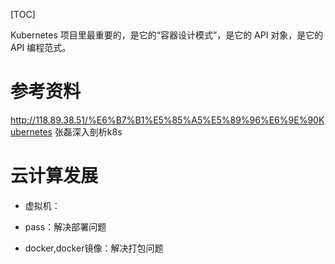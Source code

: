 [TOC]

Kubernetes 项目里最重要的，是它的“容器设计模式”，是它的 API 对象，是它的 API 编程范式。



# 参考资料
http://118.89.38.51/%E6%B7%B1%E5%85%A5%E5%89%96%E6%9E%90Kubernetes  张磊深入剖析k8s

# 云计算发展
- 虚拟机：

- pass：解决部署问题

- docker,docker镜像：解决打包问题